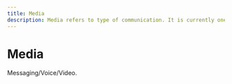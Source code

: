 ```yaml
---
title: Media
description: Media refers to type of communication. It is currently one of text, voice, or video.
---
```


# Media

Messaging/Voice/Video.
